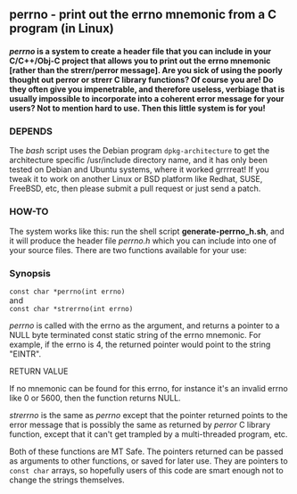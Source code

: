 ## perrno - print out the errno mnemonic from a C program (in Linux)
#### _perrno_ is a system to create a header file that you can include in your C/C++/Obj-C project that allows you to print out the errno mnemonic \[rather than the strerr/perror message\].  Are you sick of using the poorly thought out perror or strerr C library functions?  Of course you are!  Do they often give you impenetrable, and therefore useless, verbiage that is usually impossible to incorporate into a coherent error message for your users?  Not to mention hard to use.  Then this little system is for you!

### DEPENDS
The *bash* script uses the Debian program ```dpkg-architecture``` to get the architecture specific /usr/include directory name, and it has only been tested on Debian and Ubuntu systems, where it worked grrrreat!  If you tweak it to work on another Linux or BSD platform like Redhat, SUSE, FreeBSD, etc, then please submit a pull request or just send a patch.

### HOW-TO
The system works like this: run the shell script **generate-perrno_h.sh**, and it will produce the header file _perrno.h_ which you can include into one of your source files.  There are two functions available for your use:<br>

### Synopsis
```const char *perrno(int errno)```<br>
and<br>
```const char *strerrno(int errno)```

*perrno* is called with the errno as the argument, and returns a pointer to a NULL byte terminated const static string of the errno mnemonic.  For example, if the errno is 4, the returned pointer would point to the string "EINTR".

RETURN VALUE

If no mnemonic can be found for this errno, for instance it's an invalid errno like 0 or 5600, then the function returns NULL.

*strerrno* is the same as *perrno* except that the pointer returned points to the error message that is possibly the same as returned by _perror_ C library function, except that it can't get trampled by a multi-threaded program, etc.

Both of these functions are MT Safe.  The pointers returned can be passed as arguments to other functions, or saved for later use.  They are pointers to ```const char``` arrays, so hopefully users of this code are smart enough not to change the strings themselves.
